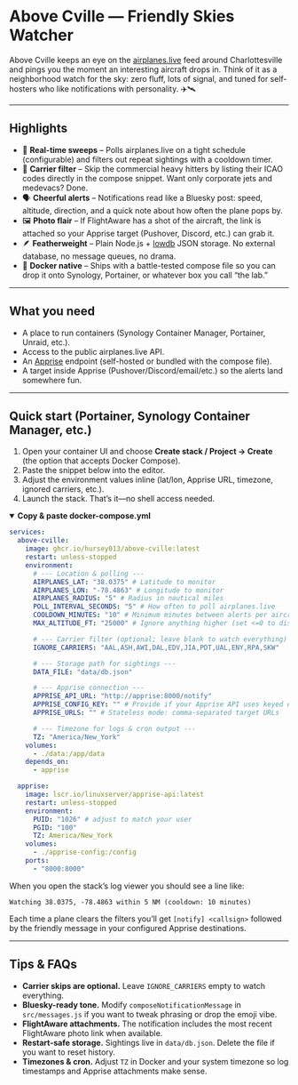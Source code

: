# Above Cville — Friendly Skies Watcher

Above Cville keeps an eye on the [airplanes.live](https://airplanes.live/api-guide/) feed around Charlottesville and pings you the moment an interesting aircraft drops in. Think of it as a neighborhood watch for the sky: zero fluff, lots of signal, and tuned for self-hosters who like notifications with personality. ✈️🛰️

---

## Highlights

- 🔁 **Real-time sweeps** – Polls airplanes.live on a tight schedule (configurable) and filters out repeat sightings with a cooldown timer.
- 🚫 **Carrier filter** – Skip the commercial heavy hitters by listing their ICAO codes directly in the compose snippet. Want only corporate jets and medevacs? Done.
- 🗣️ **Cheerful alerts** – Notifications read like a Bluesky post: speed, altitude, direction, and a quick note about how often the plane pops by.
- 🖼️ **Photo flair** – If FlightAware has a shot of the aircraft, the link is attached so your Apprise target (Pushover, Discord, etc.) can grab it.
- 🪶 **Featherweight** – Plain Node.js + [lowdb](https://github.com/typicode/lowdb) JSON storage. No external database, no message queues, no drama.
- 🐳 **Docker native** – Ships with a battle-tested compose file so you can drop it onto Synology, Portainer, or whatever box you call “the lab.”

---

## What you need

- A place to run containers (Synology Container Manager, Portainer, Unraid, etc.).
- Access to the public airplanes.live API.
- An [Apprise](https://github.com/caronc/apprise) endpoint (self-hosted or bundled with the compose file).
- A target inside Apprise (Pushover/Discord/email/etc.) so the alerts land somewhere fun.

---

## Quick start (Portainer, Synology Container Manager, etc.)

1. Open your container UI and choose **Create stack / Project → Create** (the option that accepts Docker Compose).
2. Paste the snippet below into the editor.
3. Adjust the environment values inline (lat/lon, Apprise URL, timezone, ignored carriers, etc.).
4. Launch the stack. That’s it—no shell access needed.

<details open>
<summary><strong>Copy &amp; paste docker-compose.yml</strong></summary>

```yaml
services:
  above-cville:
    image: ghcr.io/hursey013/above-cville:latest
    restart: unless-stopped
    environment:
      # --- Location & polling ---
      AIRPLANES_LAT: "38.0375" # Latitude to monitor
      AIRPLANES_LON: "-78.4863" # Longitude to monitor
      AIRPLANES_RADIUS: "5" # Radius in nautical miles
      POLL_INTERVAL_SECONDS: "5" # How often to poll airplanes.live
      COOLDOWN_MINUTES: "10" # Minimum minutes between alerts per aircraft
      MAX_ALTITUDE_FT: "25000" # Ignore anything higher (set <=0 to disable)

      # --- Carrier filter (optional; leave blank to watch everything) ---
      IGNORE_CARRIERS: "AAL,ASH,AWI,DAL,EDV,JIA,PDT,UAL,ENY,RPA,SKW"

      # --- Storage path for sightings ---
      DATA_FILE: "data/db.json"

      # --- Apprise connection ---
      APPRISE_API_URL: "http://apprise:8000/notify"
      APPRISE_CONFIG_KEY: "" # Provide if your Apprise API uses keyed endpoints
      APPRISE_URLS: "" # Stateless mode: comma-separated target URLs

      # --- Timezone for logs & cron output ---
      TZ: "America/New_York"
    volumes:
      - ./data:/app/data
    depends_on:
      - apprise

  apprise:
    image: lscr.io/linuxserver/apprise-api:latest
    restart: unless-stopped
    environment:
      PUID: "1026" # adjust to match your user
      PGID: "100"
      TZ: America/New_York
    volumes:
      - ./apprise-config:/config
    ports:
      - "8000:8000"
```

</details>

When you open the stack’s log viewer you should see a line like:

```
Watching 38.0375, -78.4863 within 5 NM (cooldown: 10 minutes)
```

Each time a plane clears the filters you’ll get `[notify] <callsign>` followed by the friendly message in your configured Apprise destinations.

---

## Tips & FAQs

- **Carrier skips are optional.** Leave `IGNORE_CARRIERS` empty to watch everything.
- **Bluesky-ready tone.** Modify `composeNotificationMessage` in `src/messages.js` if you want to tweak phrasing or drop the emoji vibe.
- **FlightAware attachments.** The notification includes the most recent FlightAware photo link when available.
- **Restart-safe storage.** Sightings live in `data/db.json`. Delete the file if you want to reset history.
- **Timezones & cron.** Adjust `TZ` in Docker and your system timezone so log timestamps and Apprise attachments make sense.
